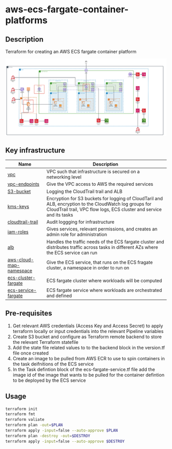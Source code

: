 # aws-ecs-fargate-container-platforms

## Description
Terraform for creating an AWS ECS fargate container platform

![Container Platform](docs/ecs-container-platform.png)

## Key infrastructure

| Name | Description |
|------|------|
| [vpc]( https://github.com/terraform-aws-modules/terraform-aws-vpc.git) | VPC such that infrastructure is secured on a networking level |
| [vpc-endpoints](https://github.com/terraform-aws-modules/terraform-aws-vpc.git) | Give the VPC access to AWS the required services  |
| [S3-bucket](https://github.com/terraform-aws-modules/terraform-aws-s3-bucket.git) | Logging the CloudTrail trail and ALB |
| [kms-keys](https://github.com/terraform-aws-modules/terraform-aws-kms.git) | Encryption for S3 buckets for logging of CloudTaril and ALB, encryption to the CloudWatch log groups for CloudTrail trail, VPC flow logs, ECS cluster and service and its tasks |
| [cloudtrail-trail](https://github.com/cloudposse/terraform-aws-cloudtrail.git) | Audit loggging for infrastructure |
| [iam-roles](https://registry.terraform.io/providers/hashicorp/aws/latest/docs/resources/iam_role) | Gives services, relevant permissions, and creates an admin role for administration |
| [alb](https://github.com/terraform-aws-modules/terraform-aws-alb.git) | Handles the traffic needs of the ECS fargate cluster and distributes traffic across tasks in different AZs where the ECS service can run |
| [aws-cloud-map-namespace](https://github.com/aerojam95/aws-cloud-map.git) | Give the ECS service, that runs on the ECS fragate cluster, a namespace in order to run on |
| [ecs-cluster-fargate](https://github.com/terraform-aws-modules/terraform-aws-ecs.git) | ECS fargate cluster where workloads will be computed |
| [ecs-service-fargate](https://github.com/terraform-aws-modules/terraform-aws-ecs.git) | ECS fargate service where workloads are orchestrated and defined |


## Pre-requisites
1. Get relevant AWS credentials (Access Key and Access Secret) to apply terraform locally or input credentials into the relevant Pipeline variables
2. Create S3 bucket and configure as Terraform remote backend to store the relevant Terraform statefile
3. Add the state file related values to to the backend block in the version.tf file once created
4. Create an image to be pulled from AWS ECR to use to spin containers in the task deifnitions of the ECS service
5. In the Task defintion block of the ecs-fargate-service.tf file add the image id of the image that wants to be pulled for the container defintion to be deployed by the ECS service

## Usage
```sh
terraform init
terraform fmt
terraform valiate
terraform plan -out=$PLAN
terraform apply -input=false --auto-approve $PLAN
terraform plan -destroy -out=$DESTROY
terraform apply -input=false --auto-approve $DESTROY
```